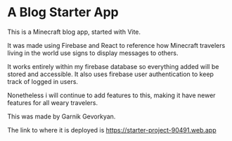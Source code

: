 # A Blog Starter App

This is a Minecraft blog app, started with Vite.

It was made using Firebase and React to reference how Minecraft travelers living in the world use signs to display messages to others.

It works entirely within my firebase database so everything added will be stored and accessible. It also uses firebase user authentication to keep track of logged in users.

Nonetheless i will continue to add features to this, making it have newer features for all weary travelers.

This was made by Garnik Gevorkyan.

The link to where it is deployed is https://starter-project-90491.web.app
